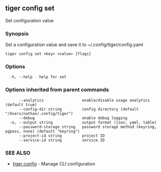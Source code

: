 ## tiger config set

Set configuration value

### Synopsis

Set a configuration value and save it to ~/.config/tiger/config.yaml

```
tiger config set <key> <value> [flags]
```

### Options

```
  -h, --help   help for set
```

### Options inherited from parent commands

```
      --analytics                 enable/disable usage analytics (default true)
      --config-dir string         config directory (default "/Users/nathan/.config/tiger")
      --debug                     enable debug logging
  -o, --output string             output format (json, yaml, table)
      --password-storage string   password storage method (keyring, pgpass, none) (default "keyring")
      --project-id string         project ID
      --service-id string         service ID
```

### SEE ALSO

* [tiger config](tiger_config.md)	 - Manage CLI configuration

